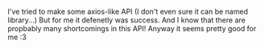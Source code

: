 I've tried to make some axios-like API (I don't even sure it can be named library...)
But for me it defenetly was success. And I know that there are propbably many shortcomings in this API!
Anyway it seems pretty good for me :3
